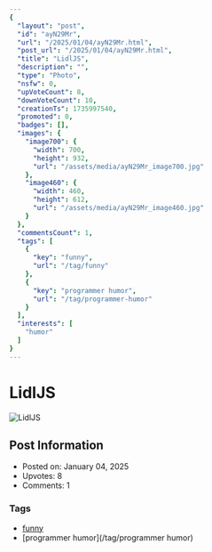 ```yaml
---
{
  "layout": "post",
  "id": "ayN29Mr",
  "url": "/2025/01/04/ayN29Mr.html",
  "post_url": "/2025/01/04/ayN29Mr.html",
  "title": "LidlJS",
  "description": "",
  "type": "Photo",
  "nsfw": 0,
  "upVoteCount": 8,
  "downVoteCount": 10,
  "creationTs": 1735997540,
  "promoted": 0,
  "badges": [],
  "images": {
    "image700": {
      "width": 700,
      "height": 932,
      "url": "/assets/media/ayN29Mr_image700.jpg"
    },
    "image460": {
      "width": 460,
      "height": 612,
      "url": "/assets/media/ayN29Mr_image460.jpg"
    }
  },
  "commentsCount": 1,
  "tags": [
    {
      "key": "funny",
      "url": "/tag/funny"
    },
    {
      "key": "programmer humor",
      "url": "/tag/programmer-humor"
    }
  ],
  "interests": [
    "humor"
  ]
}
---
```


# LidlJS

![LidlJS](/assets/media/ayN29Mr_image700.jpg)

## Post Information

- Posted on: January 04, 2025
- Upvotes: 8
- Comments: 1

### Tags

- [funny](/tag/funny)
- [programmer humor](/tag/programmer humor)
